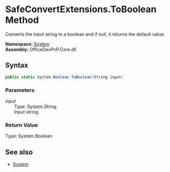 # SafeConvertExtensions.ToBoolean Method  
Converts the input string to a boolean and if null, it returns the default value.  

**Namespace:** [System](System.md)  
**Assembly:** OfficeDevPnP.Core.dll  
## Syntax
```C#
public static System.Boolean ToBoolean(String input)
```
### Parameters
*input*  
&emsp;&emsp;Type: System.String  
&emsp;&emsp;Input string.  
  
### Return Value
Type: System.Boolean  

## See also
- [System](System.md)
